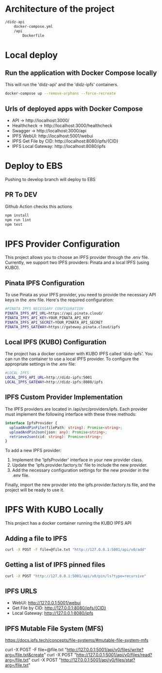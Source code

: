 
# Architecture of the project

```bash
/didz-api
    docker-compose.yml
    /api
        Dockerfile
```


# Local deploy

## Run the application with Docker Compose locally

This will run the 'didz-api' and the 'didz-ipfs' containers.

```bash
docker-compose up --remove-orphans --force-recreate
```


## Urls of deployed apps with Docker Compose

- API -> http://localhost:3000/
- Healthcheck -> http://localhost:3000/healthcheck
- Swagger -> http://localhost:3000/api
- IPFS WebUI: http://localhost:5001/webui
- IPFS Get File by CID: http://localhost:8080/ipfs/{CID}
- IPFS Local Gateway: http://localhost:8080/ipfs


# Deploy to EBS

Pushing to develop branch will deploy to EBS

## PR To DEV

Github Action checks this actions

```bash
npm install
npm run lint
npm test
```


# IPFS Provider Configuration

This project allows you to choose an IPFS provider through the .env file. Currently, we support two IPFS providers: Pinata and a local IPFS (using KUBO). 

## Pinata IPFS Configuration

To use Pinata as your IPFS provider, you need to provide the necessary API keys in the .env file. Here's the required configuration:

```bash
#PINATA IPFS NECESSARY CONFIGURATION
PINATA_IPFS_API_URL=https://api.pinata.cloud/
PINATA_IPFS_API_KEY=YOUR_PINATA_API_KEY
PINATA_IPFS_API_SECRET=YOUR_PINATA_API_SECRET
PINATA_IPFS_GATEWAY=https://gateway.pinata.cloud/ipfs
```

## Local IPFS (KUBO) Configuration

The project has a docker container with KUBO IPFS called 'didz-ipfs'. You can run the container to use a local IPFS provider. To configure the appropriate settings in the .env file:

```bash
#LOCAL IPFS
LOCAL_IPFS_API_URL=http://didz-ipfs:5001
LOCAL_IPFS_GATEWAY=http://didz-ipfs:8080/ipfs
```


## IPFS Custom Provider Implementation

The IPFS providers are located in /api/src/providers/ipfs. Each provider must implement the following interface with these three methods:

```typescript
interface IpfsProvider {
  uploadAndPinFile(filePath: string): Promise<string>;
  uploadAndPinJson(json: any): Promise<string>;
  retrieveJson(cid: string): Promise<string>;
}
```

To add a new IPFS provider:

1. Implement the 'IpfsProvider' interface in your new provider class.
2. Update the 'ipfs.provider.factory.ts' file to include the new provider.
3. Add the necessary configuration settings for the new provider in the .env file.

Finally, import the new provider into the ipfs.provider.factory.ts file, and the project will be ready to use it.


# IPFS With KUBO Locally

This project has a docker container running the KUBO IPFS API

## Adding a file to IPFS

```bash
curl -X POST -F file=@file.txt "http://127.0.0.1:5001/api/v0/add"
```

## Getting a list of IPFS pinned files 

```bash
curl -X POST "http://127.0.0.1:5001/api/v0/pin/ls?type=recursive"
```



## IPFS URLS

- WebUI: http://127.0.0.1:5001/webui
- Get File by CID: http://127.0.0.1:8080/ipfs/{CID}
- Local Gateway: http://127.0.0.1:8080/ipfs


## IPFS Mutable File System (MFS)

https://docs.ipfs.tech/concepts/file-systems/#mutable-file-system-mfs

curl -X POST -F file=@file.txt "http://127.0.0.1:5001/api/v0/files/write?arg=/file.txt&create"
curl -X POST "http://127.0.0.1:5001/api/v0/files/read?arg=/file.txt"
curl -X POST "http://127.0.0.1:5001/api/v0/files/stat?arg=/file.txt"

